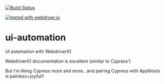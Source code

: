 [![Build Status](https://travis-ci.com/harmiksardar/ui-automation.svg?branch=master)](https://travis-ci.com/harmiksardar/ui-automation)

[![tested with webdriver.io](https://img.shields.io/badge/tested%20with-webdriver.io-%23ea5906)](https://webdriver.io/)

# ui-automation

UI automation with WebdriverIO

WebdriverIO documentation is excellent (similar to Cypress')

But I'm liking Cypress more and more...and pairing Cypress with Applitools is painless+joyful!!

